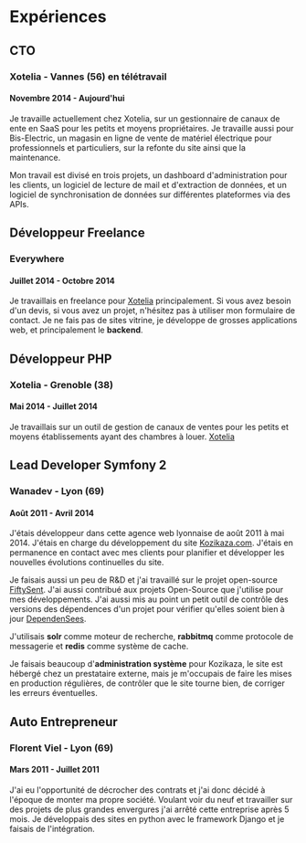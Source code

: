 # Expériences

## CTO

### Xotelia - Vannes (56) en télétravail

#### Novembre 2014 - Aujourd'hui

Je travaille actuellement chez Xotelia, sur un gestionnaire de canaux de ente en SaaS pour les petits et moyens propriétaires. Je travaille aussi pour Bis-Electric, un magasin en ligne de vente de matériel électrique pour professionnels et particuliers, sur la refonte du site ainsi que la maintenance.

Mon travail est divisé en trois projets, un dashboard d'administration pour les clients, un logiciel de lecture de mail et d'extraction de données, et un logiciel de synchronisation de données sur différentes plateformes via des APIs.

## Développeur Freelance

### Everywhere

#### Juillet 2014 - Octobre 2014

Je travaillais en freelance pour [Xotelia](http://www.xotelia.com/) principalement. Si vous avez besoin d'un devis, si vous avez un projet, n'hésitez pas à utiliser mon formulaire de contact. Je ne fais pas de sites vitrine, je développe de grosses applications web, et principalement le **backend**.

## Développeur PHP

### Xotelia - Grenoble (38)

#### Mai 2014 - Juillet 2014

Je travaillais sur un outil de gestion de canaux de ventes pour les petits et moyens établissements ayant des chambres à louer. [Xotelia](http://www.xotelia.com/)

## Lead Developer Symfony 2

### Wanadev - Lyon (69)

#### Août 2011 - Avril 2014

J'étais développeur dans cette agence web lyonnaise de août 2011 à mai 2014. J'étais en charge du développement du site [Kozikaza.com](http://www.kozikaza.com). J'étais en permanence en contact avec mes clients pour planifier et développer les nouvelles évolutions continuelles du site.

Je faisais aussi un peu de R&amp;D et j'ai travaillé sur le projet open-source [FiftySent](http://wanadev.github.com/fiftysent/). J'ai aussi contribué aux projets Open-Source que j'utilise pour mes développements. J'ai aussi mis au point un petit outil de contrôle des versions des dépendences d'un projet pour vérifier qu'elles soient bien à jour [DependenSees](https://github.com/luxifer/dependensees).

J'utilisais **solr** comme moteur de recherche, **rabbitmq** comme protocole de messagerie et **redis** comme système de cache.

Je faisais beaucoup d'**administration système** pour Kozikaza, le site est hébergé chez un prestataire externe, mais je m'occupais de faire les mises en production régulières, de contrôler que le site tourne bien, de corriger les erreurs éventuelles.

## Auto Entrepreneur

### Florent Viel - Lyon (69)

#### Mars 2011 - Juillet 2011

J'ai eu l'opportunité de décrocher des contrats et j'ai donc décidé à l'époque de monter ma propre société. Voulant voir du neuf et travailler sur des projets de plus grandes envergures j'ai arrêté cette entreprise après 5 mois. Je développais des sites en python avec le framework Django et je faisais de l'intégration.
